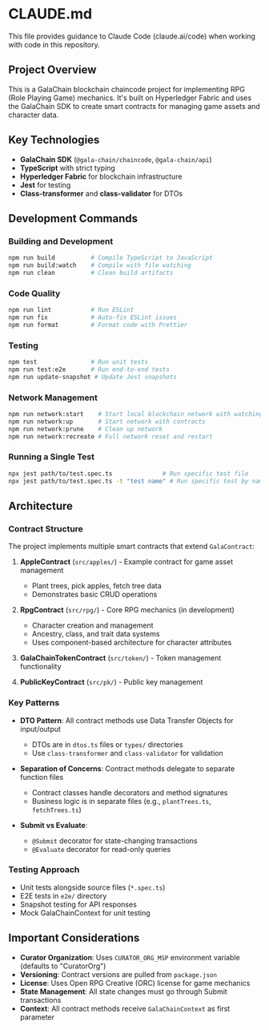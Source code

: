 # CLAUDE.md

This file provides guidance to Claude Code (claude.ai/code) when working with code in this repository.

## Project Overview

This is a GalaChain blockchain chaincode project for implementing RPG (Role Playing Game) mechanics. It's built on Hyperledger Fabric and uses the GalaChain SDK to create smart contracts for managing game assets and character data.

## Key Technologies

- **GalaChain SDK** (`@gala-chain/chaincode`, `@gala-chain/api`)
- **TypeScript** with strict typing
- **Hyperledger Fabric** for blockchain infrastructure
- **Jest** for testing
- **Class-transformer** and **class-validator** for DTOs

## Development Commands

### Building and Development
```bash
npm run build          # Compile TypeScript to JavaScript
npm run build:watch    # Compile with file watching
npm run clean          # Clean build artifacts
```

### Code Quality
```bash
npm run lint           # Run ESLint
npm run fix            # Auto-fix ESLint issues
npm run format         # Format code with Prettier
```

### Testing
```bash
npm test               # Run unit tests
npm run test:e2e       # Run end-to-end tests
npm run update-snapshot # Update Jest snapshots
```

### Network Management
```bash
npm run network:start    # Start local blockchain network with watching
npm run network:up       # Start network with contracts
npm run network:prune    # Clean up network
npm run network:recreate # Full network reset and restart
```

### Running a Single Test
```bash
npx jest path/to/test.spec.ts              # Run specific test file
npx jest path/to/test.spec.ts -t "test name" # Run specific test by name
```

## Architecture

### Contract Structure
The project implements multiple smart contracts that extend `GalaContract`:

1. **AppleContract** (`src/apples/`) - Example contract for game asset management
   - Plant trees, pick apples, fetch tree data
   - Demonstrates basic CRUD operations

2. **RpgContract** (`src/rpg/`) - Core RPG mechanics (in development)
   - Character creation and management
   - Ancestry, class, and trait data systems
   - Uses component-based architecture for character attributes

3. **GalaChainTokenContract** (`src/token/`) - Token management functionality

4. **PublicKeyContract** (`src/pk/`) - Public key management

### Key Patterns

- **DTO Pattern**: All contract methods use Data Transfer Objects for input/output
  - DTOs are in `dtos.ts` files or `types/` directories
  - Use `class-transformer` and `class-validator` for validation

- **Separation of Concerns**: Contract methods delegate to separate function files
  - Contract classes handle decorators and method signatures
  - Business logic is in separate files (e.g., `plantTrees.ts`, `fetchTrees.ts`)

- **Submit vs Evaluate**: 
  - `@Submit` decorator for state-changing transactions
  - `@Evaluate` decorator for read-only queries

### Testing Approach
- Unit tests alongside source files (`*.spec.ts`)
- E2E tests in `e2e/` directory
- Snapshot testing for API responses
- Mock GalaChainContext for unit testing

## Important Considerations

- **Curator Organization**: Uses `CURATOR_ORG_MSP` environment variable (defaults to "CuratorOrg")
- **Versioning**: Contract versions are pulled from `package.json`
- **License**: Uses Open RPG Creative (ORC) license for game mechanics
- **State Management**: All state changes must go through Submit transactions
- **Context**: All contract methods receive `GalaChainContext` as first parameter